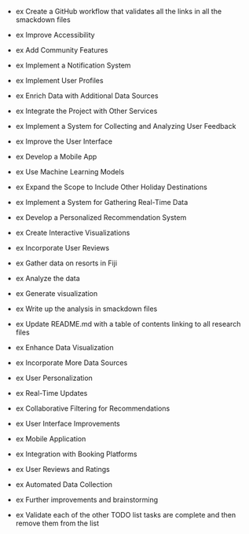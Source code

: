 - ex Create a GitHub workflow that validates all the links in all the smackdown files
- ex Improve Accessibility
- ex Add Community Features
- ex Implement a Notification System
- ex Implement User Profiles
- ex Enrich Data with Additional Data Sources
- ex Integrate the Project with Other Services
- ex Implement a System for Collecting and Analyzing User Feedback
- ex Improve the User Interface
- ex Develop a Mobile App
- ex Use Machine Learning Models
- ex Expand the Scope to Include Other Holiday Destinations
- ex Implement a System for Gathering Real-Time Data
- ex Develop a Personalized Recommendation System
- ex Create Interactive Visualizations
- ex Incorporate User Reviews
- ex Gather data on resorts in Fiji
- ex Analyze the data
- ex Generate visualization
- ex Write up the analysis in smackdown files
- ex Update README.md with a table of contents linking to all research files
- ex Enhance Data Visualization
- ex Incorporate More Data Sources
- ex User Personalization
- ex Real-Time Updates
- ex Collaborative Filtering for Recommendations
- ex User Interface Improvements
- ex Mobile Application
- ex Integration with Booking Platforms
- ex User Reviews and Ratings
- ex Automated Data Collection
- ex Further improvements and brainstorming

- ex Validate each of the other TODO list tasks are complete and then remove them from the list
